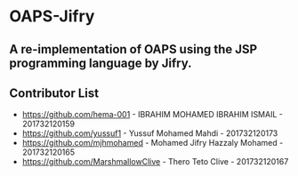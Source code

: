 # OAPS-Jifry

## A re-implementation of OAPS using the JSP programming language by Jifry.

## Contributor List

* https://github.com/hema-001 - IBRAHIM MOHAMED IBRAHIM ISMAIL - 201732120159
* https://github.com/yussuf1 - Yussuf Mohamed Mahdi - 201732120173
* https://github.com/mjhmohamed - Mohamed Jifry Hazzaly Mohamed - 201732120165
* https://github.com/MarshmallowClive - Thero Teto Clive - 201732120167



